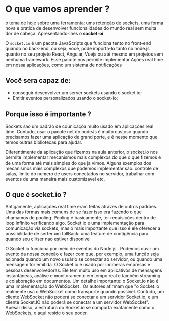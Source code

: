 # O que vamos aprender ?
o tema de hoje sobre uma ferramenta: ums rctenção de sockets, uma forma nova e pratica de desenvolver funcionalidades do mundo real sem muita dor de cabeça. Apresentando-lhes o **socket-oi**

O `socket.io`  é um pacote JavaScripts que funciona tento no front-end quando no back-end, ou seja, voce, pode importa-lo tanto no node.js quanto no seu projeto React, Angular, Vuejs ou até mesmo em  projetos sem nenhuma framework. Esse pacote nos permite implementar Ações real time em nossa aplicações, como um sistema de notificações

## Você sera capaz de:
- conseguir desenvolver um server sockets usando o socket.io;
- Emitir eventos personalizados usando o socket-io;

## Porque isso é importante ?
Sockets sao um padrão de counicaçõa muito usado em aplicações real time. Contudo, usar o pacote net do nodeJs é muito custoso quando precisamos fazer uma aplicação de grand porte, e é  nesse momento que temos outras bibliotecas para ajudar.

Diferentimente  da aplicação que fizemos na aula anterior, o socket.io nos permite implementar mecanismos mais complexos do que o que fizemos e de uma forma até mais simples  do que ja vimos. Alguns exemplos dos mecanismos mais complexos que podemos  implementar são: controle de salas, limite do numero de users conectados no servidor, trabalhar com eventos de uma maneira mais customizavel etc.

## O que é socket.io ?

Antigamente, aplicações real time eram feitas atraves de outros padrões. Uma das formas mais comuns de se fazer isso era fazendo o que chamamos de pooling. Pooling é basicamente, ter requisições dentro de loop infinito verificando algo. Socket io é uma implementação para comunicação via sockets, mas o mais importante que isso é ele oferecer a possibilidade de serter um fallBack: uma feature de contigência para quando seu cli/ser nao estiver disponivel

O Socket.io funciona por meio de eventos do Node.js . Podemos ouvir um evento da nossa conexão e fazer com que, por exemplo, uma função seja acionada quando um novo usuário se conectar ao servidor, ou quando uma mensagem for emitida. O Socket.io é usado por inúmeras empresas e pessoas desenvolvedoras. Ele tem muito uso em aplicativos de mensagens instantâneas, análise e monitoramento em tempo real e também streaming e colaboração em documentos. Um detalhe importante: o Socket.io não é uma implementação do WebSocket . Os autores afirmam que "o Socket.io realmente usa o WebSocket como transporte quando possível. Contudo, um cliente WebSocket não poderá se conectar a um servidor Socket.io, e um cliente Socket.IO não poderá se conectar a um servidor WebSocket". Apesar disso, a estrutura do Socket.io se comporta exatamente como o WebSockets, e aqui reside o seu poder.